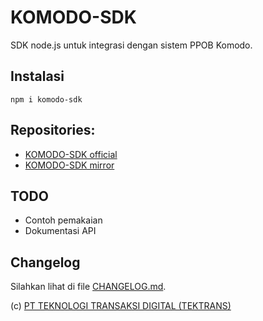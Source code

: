 # KOMODO-SDK

SDK node.js untuk integrasi dengan sistem PPOB Komodo.

## Instalasi

```
npm i komodo-sdk
```

## Repositories:
- [KOMODO-SDK official](https://github.com/tektrans/komodo-sdk)
- [KOMODO-SDK mirror](https://forgejo.kodesumber.com/tektrans/komodo-sdk)

## TODO
* Contoh pemakaian
* Dokumentasi API

## Changelog

Silahkan lihat di file [CHANGELOG.md](./CHANGELOG.md).

(c) [PT TEKNOLOGI TRANSAKSI DIGITAL (TEKTRANS)](https://www.tektrans.id)
